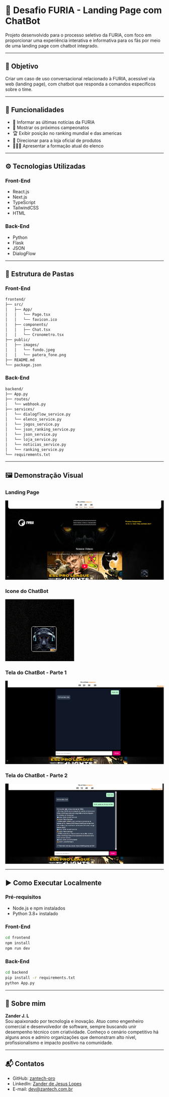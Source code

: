 
# 🐾 Desafio FURIA - Landing Page com ChatBot

Projeto desenvolvido para o processo seletivo da FURIA, com foco em proporcionar uma experiência interativa e informativa para os fãs por meio de uma landing page com chatbot integrado.

---

## 📌 Objetivo

Criar um caso de uso conversacional relacionado à FURIA, acessível via web (landing page), com chatbot que responda a comandos específicos sobre o time.

---

## 🧠 Funcionalidades

- 📰 Informar as últimas notícias da FURIA
- 📆 Mostrar os próximos campeonatos
- 🏆 Exibir posição no ranking mundial e das americas
- 🛒 Direcionar para a loja oficial de produtos
- 🧑‍🤝‍🧑 Apresentar a formação atual do elenco

---

## ⚙️ Tecnologias Utilizadas

### Front-End
- React.js
- Next.js
- TypeScript
- TailwindCSS
- HTML

### Back-End
- Python
- Flask
- JSON
- DialogFlow

---

## 📂 Estrutura de Pastas

### Front-End
```
frontend/
├── src/
│   ├── App/
│   │   └── Page.tsx
│   │   └── favicon.ico
│   ├── components/
│   │   ├── Chat.tsx
│   │   └── Cronometro.tsx
├── public/
│   ├── images/
│   │   └── fundo.jpeg
│   │   └── patera_fone.png
├── README.md
└── package.json
```

### Back-End
```
backend/
├── App.py
├── routes/
│   └── webhook.py
├── services/
│   └── dialogflow_service.py
│   └── elenco_service.py
│   └── jogos_service.py
│   └── json_ranking_service.py
│   └── json_service.py
│   └── loja_service.py
│   └── noticias_service.py
│   └── ranking_service.py
└── requirements.txt
```

---

## 🖼️ Demonstração Visual

### Landing Page

![Landing Page Screenshot](landingPage.png)

### Icone do ChatBot
![Landing Page Screenshot](Icone_chat.png)

### Tela do ChatBot - Parte 1
![Landing Page Screenshot](telachat.png)

### Tela do ChatBot - Parte 2
![Landing Page Screenshot](telaChat_2.png)

---

## ▶️ Como Executar Localmente

### Pré-requisitos
- Node.js e npm instalados
- Python 3.8+ instalado

### Front-End
```bash
cd frontend
npm install
npm run dev
```

### Back-End
```bash
cd backend
pip install -r requirements.txt
python App.py
```

---

## 👤 Sobre mim

**Zander J. L**  
Sou apaixonado por tecnologia e inovação. Atuo como engenheiro comercial e desenvolvedor de software, sempre buscando unir desempenho técnico com criatividade. Conheço o cenário competitivo há alguns anos e admiro organizações que demonstram alto nível, profissionalismo e impacto positivo na comunidade.

---

## 📬 Contatos

- GitHub: [zantech-pro](https://github.com/zantech-pro)
- LinkedIn: [Zander de Jesus Lopes](https://www.linkedin.com/in/zander-de-jesus-lopes-0854a775/)
- E-mail: dev@zantech.com.br
